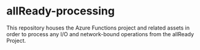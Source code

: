 # allReady-processing
This repository houses the Azure Functions project and related assets in order to process any I/O and network-bound operations from the allReady Project.
